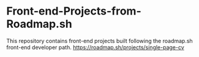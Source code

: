 # Front-end-Projects-from-Roadmap.sh
This repository contains front-end projects built following the roadmap.sh front-end developer path.
https://roadmap.sh/projects/single-page-cv
